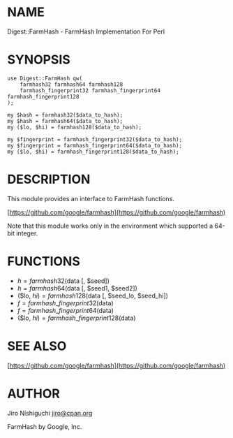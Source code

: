 # NAME

Digest::FarmHash - FarmHash Implementation For Perl

# SYNOPSIS

    use Digest::FarmHash qw(
        farmhash32 farmhash64 farmhash128
        farmhash_fingerprint32 farmhash_fingerprint64 farmhash_fingerprint128
    );

    my $hash = farmhash32($data_to_hash);
    my $hash = farmhash64($data_to_hash);
    my ($lo, $hi) = farmhash128($data_to_hash);

    my $fingerprint = farmhash_fingerprint32($data_to_hash);
    my $fingerprint = farmhash_fingerprint64($data_to_hash);
    my ($lo, $hi) = farmhash_fingerprint128($data_to_hash);

# DESCRIPTION

This module provides an interface to FarmHash functions.

[https://github.com/google/farmhash](https://github.com/google/farmhash)

Note that this module works only in the environment which supported a 64-bit integer.

# FUNCTIONS

- $h = farmhash32($data \[, $seed\])
- $h = farmhash64($data \[, $seed1, $seed2\])
- ($lo, $hi) = farmhash128($data \[, $seed\_lo, $seed\_hi\])
- $f = farmhash\_fingerprint32($data)
- $f = farmhash\_fingerprint64($data)
- ($lo, $hi) = farmhash\_fingerprint128($data)

# SEE ALSO

[https://github.com/google/farmhash](https://github.com/google/farmhash)

# AUTHOR

Jiro Nishiguchi <jiro@cpan.org>

FarmHash by Google, Inc.
